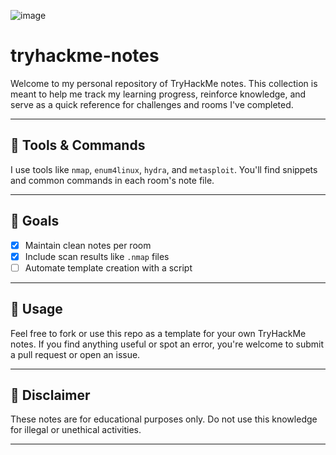 ![image](https://github.com/user-attachments/assets/4d83bdf8-48ad-4ec6-b7cb-dc142bbb4c2e)


# tryhackme-notes

Welcome to my personal repository of TryHackMe notes. This collection is meant to help me track my learning progress, reinforce knowledge, and serve as a quick reference for challenges and rooms I've completed.

---

## 🧰 Tools & Commands

I use tools like `nmap`, `enum4linux`, `hydra`, and `metasploit`. You'll find snippets and common commands in each room's note file.

---

## 📌 Goals

- [x] Maintain clean notes per room
- [x] Include scan results like `.nmap` files
- [ ] Automate template creation with a script

---

## 📝 Usage

Feel free to fork or use this repo as a template for your own TryHackMe notes. If you find anything useful or spot an error, you're welcome to submit a pull request or open an issue.

---

## 🔐 Disclaimer

These notes are for educational purposes only. Do not use this knowledge for illegal or unethical activities.

---

